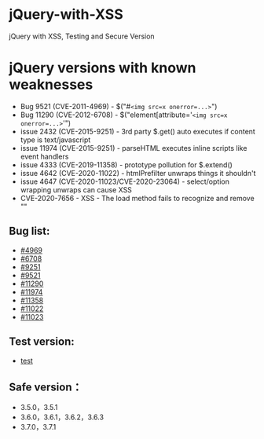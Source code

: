 # jQuery-with-XSS
jQuery with XSS, Testing and Secure Version

# jQuery versions with known weaknesses
- Bug 9521 (CVE-2011-4969) - $("#`<img src=x onerror=...>`")
- Bug 11290 (CVE-2012-6708) - $("element[attribute='`<img src=x onerror=...>`'")
- issue 2432 (CVE-2015-9251) - 3rd party $.get() auto executes if content type is text/javascript
- issue 11974 (CVE-2015-9251) - parseHTML executes inline scripts like event handlers
- issue 4333 (CVE-2019-11358) - prototype pollution for $.extend()
- issue 4642 (CVE-2020-11022) - htmlPrefilter unwraps things it shouldn't
- issue 4647 (CVE-2020-11023/CVE-2020-23064) - select/option wrapping unwraps can cause XSS
- CVE-2020-7656 - XSS - The load method fails to recognize and remove "<script>" HTML tags that contain a whitespace character, i.e: "</script >"

## Bug list:
- [#4969](https://bugs.jquery.com/ticket/4969)
- [#6708](https://bugs.jquery.com/ticket/6708)
- [#9251](https://bugs.jquery.com/ticket/9251)
- [#9521](https://bugs.jquery.com/ticket/9521)
- [#11290](https://bugs.jquery.com/ticket/11290)
- [#11974](https://bugs.jquery.com/ticket/11974)
- [#11358](https://bugs.jquery.com/ticket/11358)
- [#11022](https://bugs.jquery.com/ticket/11022)
- [#11023](https://bugs.jquery.com/ticket/11023)

## Test version:
- [test](http://research.insecurelabs.org/jquery/test/)

## Safe version：
- 3.5.0，3.5.1
- 3.6.0，3.6.1，3.6.2，3.6.3
- 3.7.0，3.7.1

